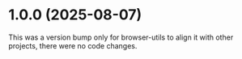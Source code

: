 # 1.0.0 (2025-08-07)

This was a version bump only for browser-utils to align it with other projects, there were no code changes.
